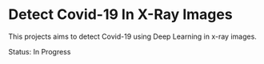 # Detect Covid-19 In X-Ray Images

This projects aims to detect Covid-19 using Deep Learning in x-ray images.

Status: In Progress

